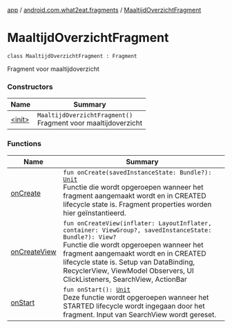 [app](../../index.md) / [android.com.what2eat.fragments](../index.md) / [MaaltijdOverzichtFragment](./index.md)

# MaaltijdOverzichtFragment

`class MaaltijdOverzichtFragment : Fragment`

Fragment voor maaltijdoverzicht

### Constructors

| Name | Summary |
|---|---|
| [&lt;init&gt;](-init-.md) | `MaaltijdOverzichtFragment()`<br>Fragment voor maaltijdoverzicht |

### Functions

| Name | Summary |
|---|---|
| [onCreate](on-create.md) | `fun onCreate(savedInstanceState: Bundle?): `[`Unit`](https://kotlinlang.org/api/latest/jvm/stdlib/kotlin/-unit/index.html)<br>Functie die wordt opgeroepen wanneer het fragment aangemaakt wordt en in CREATED lifecycle state is. Fragment properties worden hier geïnstantieerd. |
| [onCreateView](on-create-view.md) | `fun onCreateView(inflater: LayoutInflater, container: ViewGroup?, savedInstanceState: Bundle?): View?`<br>Functie die wordt opgeroepen wanneer het fragment aangemaakt wordt en in CREATED lifecycle state is. Setup van DataBinding, RecyclerView, ViewModel Observers, UI ClickListeners, SearchView, ActionBar |
| [onStart](on-start.md) | `fun onStart(): `[`Unit`](https://kotlinlang.org/api/latest/jvm/stdlib/kotlin/-unit/index.html)<br>Deze functie wordt opgeroepen wanneer het STARTED lifecycle wordt ingegaan door het fragment. Input van SearchView wordt gereset. |
